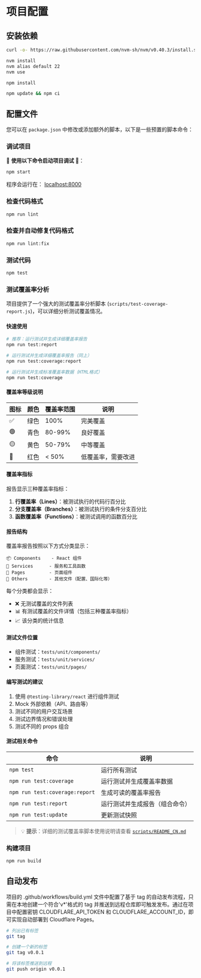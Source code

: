 # 项目配置

## 安装依赖

```bash
curl -o- https://raw.githubusercontent.com/nvm-sh/nvm/v0.40.3/install.sh | bash

nvm install
nvm alias default 22
nvm use

npm install

npm update && npm ci
```

## 配置文件

您可以在 `package.json` 中修改或添加额外的脚本，以下是一些预置的脚本命令：

### 调试项目

🚀 **使用以下命令启动项目调试** 🚀：

```bash
npm start
```

程序会运行在： [localhost:8000](http://localhost:8000/)

### 检查代码格式

```bash
npm run lint
```

### 检查并自动修复代码格式

```bash
npm run lint:fix
```

### 测试代码

```bash
npm test
```

### 测试覆盖率分析

项目提供了一个强大的测试覆盖率分析脚本 (`scripts/test-coverage-report.js`)，可以详细分析测试覆盖情况。

#### 快速使用

```bash
# 推荐：运行测试并生成详细覆盖率报告
npm run test:report

# 运行测试并生成详细覆盖率报告（同上）
npm run test:coverage:report

# 运行测试并生成标准覆盖率数据（HTML格式）
npm run test:coverage
```

#### 覆盖率等级说明

| 图标 | 颜色 | 覆盖率范围 | 说明               |
| ---- | ---- | ---------- | ------------------ |
| ✅   | 绿色 | 100%       | 完美覆盖           |
| 🟢   | 青色 | 80-99%     | 良好覆盖           |
| 🟡   | 黄色 | 50-79%     | 中等覆盖           |
| 🔴   | 红色 | < 50%      | 低覆盖率，需要改进 |

#### 覆盖率指标

报告显示三种覆盖率指标：

1. **行覆盖率（Lines）**：被测试执行的代码行百分比
2. **分支覆盖率（Branches）**：被测试执行的条件分支百分比
3. **函数覆盖率（Functions）**：被测试调用的函数百分比

#### 报告结构

覆盖率报告按照以下方式分类显示：

```
📦 Components    - React 组件
🔧 Services      - 服务和工具函数
📄 Pages         - 页面组件
📁 Others        - 其他文件（配置、国际化等）
```

每个分类都会显示：

- ❌ 无测试覆盖的文件列表
- 📊 有测试覆盖的文件详情（包括三种覆盖率指标）
- 📈 该分类的统计信息

#### 测试文件位置

- 组件测试：`tests/unit/components/`
- 服务测试：`tests/unit/services/`
- 页面测试：`tests/unit/pages/`

#### 编写测试的建议

1. 使用 `@testing-library/react` 进行组件测试
2. Mock 外部依赖（API、路由等）
3. 测试不同的用户交互场景
4. 测试边界情况和错误处理
5. 测试不同的 props 组合

#### 测试相关命令

| 命令                           | 说明                           |
| ------------------------------ | ------------------------------ |
| `npm test`                     | 运行所有测试                   |
| `npm run test:coverage`        | 运行测试并生成覆盖率数据       |
| `npm run test:coverage:report` | 生成可读的覆盖率报告           |
| `npm run test:report`          | 运行测试并生成报告（组合命令） |
| `npm run test:update`          | 更新测试快照                   |

> 💡 **提示**：详细的测试覆盖率脚本使用说明请查看 [`scripts/README_CN.md`](./scripts/README_CN.md)

### 构建项目

```bash
npm run build
```

## 自动发布

项目的 .github/workflows/build.yml 文件中配置了基于 tag 的自动发布流程，只需在本地创建一个符合'v\*'格式的 tag 并推送到远程仓库即可触发发布。通过在项目中配置密钥 CLOUDFLARE_API_TOKEN 和 CLOUDFLARE_ACCOUNT_ID，即可实现自动部署到 Cloudflare Pages。

```bash
# 列出已有标签
git tag

# 创建一个新的标签
git tag v0.0.1

# 将该标签推送到远程
git push origin v0.0.1
```
